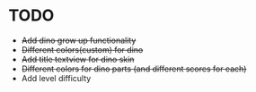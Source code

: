 # TODO
 - ~~Add dino grow up functionality~~
 - ~~Different colors(custom) for dino~~
 - ~~Add title textview for dino skin~~
 - ~~Different colors for dino parts (and different scores for each)~~
 - Add level difficulty

